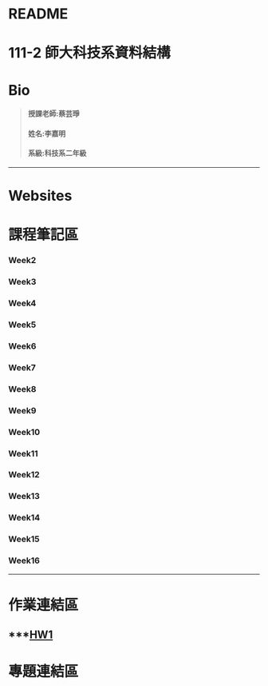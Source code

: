 # README
111-2 師大科技系資料結構
==
# Bio
>#### 授課老師:蔡芸琤    
>#### 姓名:李嘉明    
>#### 系級:科技系二年級     
---
# Websites

# 課程筆記區
### Week2 
### Week3
### Week4
### Week5
### Week6
### Week7
### Week8
### Week9
### Week10
### Week11
### Week12
### Week13
### Week14
### Week15
### Week16
---
# 作業連結區
  ***[HW1](https://youtu.be/MCXOM_wMjQM)
---
# 專題連結區
